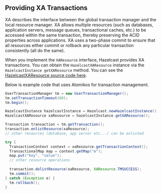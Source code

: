  

## Providing XA Transactions

XA describes the interface between the global transaction manager and the local resource manager. XA allows multiple resources (such as databases, application servers, message queues, transactional caches, etc.) to be accessed within the same transaction, thereby preserving the ACID properties across applications. XA uses a two-phase commit to ensure that all resources either commit or rollback any particular transaction consistently (all do the same).

When you implement the `XAResource` interface, Hazelcast provides XA transactions. You can obtain the `HazelcastXAResource` instance via the `HazelcastInstance getXAResource` method. You can see the
[HazelcastXAResource source code here](https://github.com/hazelcast/hazelcast/blob/master/hazelcast/src/main/java/com/hazelcast/transaction/HazelcastXAResource.java).

Below is example code that uses Atomikos for transaction management.
  
```java
UserTransactionManager tm = new UserTransactionManager();
tm.setTransactionTimeout(60);
tm.begin();

HazelcastInstance hazelcastInstance = Hazelcast.newHazelcastInstance();
HazelcastXAResource xaResource = hazelcastInstance.getXAResource();

Transaction transaction = tm.getTransaction();
transaction.enlistResource(xaResource);
// other resources (database, app server etc...) can be enlisted

try {
  TransactionContext context = xaResource.getTransactionContext();
  TransactionalMap map = context.getMap("m");
  map.put("key", "value");
  // other resource operations
  
  transaction.delistResource(xaResource, XAResource.TMSUCCESS);
  tm.commit();
} catch (Exception e) {
  tm.rollback();
}
```